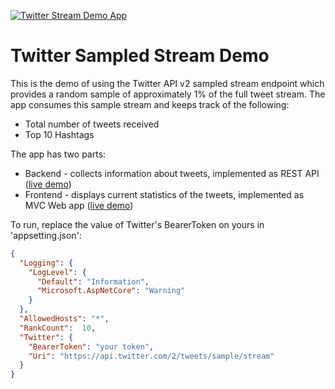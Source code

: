 [![Twitter Stream Demo App](https://github.com/alecvolo/twitter-sampled-stream-demo/actions/workflows/workflow.yaml/badge.svg)](https://github.com/alecvolo/twitter-sampled-stream-demo/actions/workflows/workflow.yaml)

# Twitter Sampled Stream Demo

This is the demo of using the Twitter API v2 sampled stream endpoint which provides a random sample of approximately 1% of the full tweet
stream. The app consumes this sample stream and keeps track of the following:
* Total number of tweets received 
* Top 10 Hashtags

The app has two parts:
* Backend - collects information about tweets, implemented as REST API ([live demo](https://twitter-sampled-stream-api.herokuapp.com/swagger/index.html))
* Frontend - displays current statistics of the tweets, implemented as MVC Web app ([live demo](https://twitter-sampled-stream-web.herokuapp.com/))

To run, replace the value of Twitter's BearerToken on yours in 'appsetting.json':
```json
{
  "Logging": {
    "LogLevel": {
      "Default": "Information",
      "Microsoft.AspNetCore": "Warning"
    }
  },
  "AllowedHosts": "*",
  "RankCount":  10,
  "Twitter": {
    "BearerToken": "your token",
    "Uri": "https://api.twitter.com/2/tweets/sample/stream"
  } 
}
```
 
